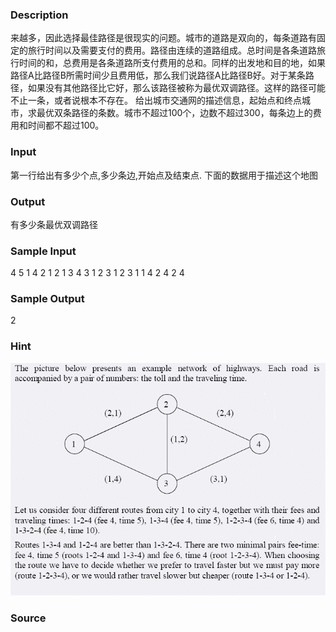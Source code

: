 
### Description
来越多，因此选择最佳路径是很现实的问题。城市的道路是双向的，每条道路有固定的旅行时间以及需要支付的费用。路径由连续的道路组成。总时间是各条道路旅行时间的和，总费用是各条道路所支付费用的总和。同样的出发地和目的地，如果路径A比路径B所需时间少且费用低，那么我们说路径A比路径B好。对于某条路径，如果没有其他路径比它好，那么该路径被称为最优双调路径。这样的路径可能不止一条，或者说根本不存在。 
给出城市交通网的描述信息，起始点和终点城市，求最优双条路径的条数。城市不超过100个，边数不超过300，每条边上的费用和时间都不超过100。
### Input
第一行给出有多少个点,多少条边,开始点及结束点.
下面的数据用于描述这个地图
### Output
有多少条最优双调路径
### Sample Input
4 5 1 4
2 1 2 1
3 4 3 1
2 3 1 2
3 1 1 4
2 4 2 4

### Sample Output
2
### Hint
![](/JudgeOnline/images/1375.jpg)

### Source
